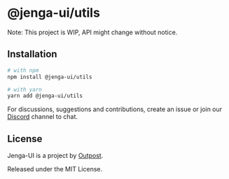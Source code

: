 # @jenga-ui/utils

Note: This project is WIP, API might change without notice.

## Installation

```sh
# with npm
npm install @jenga-ui/utils

# with yarn
yarn add @jenga-ui/utils
```

For discussions, suggestions and contributions, create an issue or join our [Discord](https://discord.gg/sHnHPnAPZj) channel to chat.

## License

Jenga-UI is a project by [Outpost](https://outpost.run).

Released under the MIT License.
